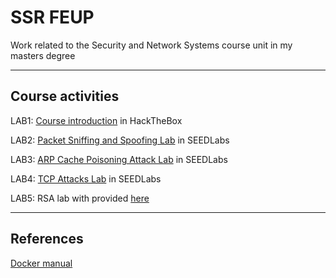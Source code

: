 # SSR FEUP

Work related to the Security and Network Systems course unit in my masters degree

---

## Course activities

LAB1: [Course introduction](https://app.hackthebox.com/starting-point) in HackTheBox

LAB2: [Packet Sniffing and Spoofing Lab](https://seedsecuritylabs.org/Labs_20.04/Networking/Sniffing_Spoofing/) in SEEDLabs

LAB3: [ARP Cache Poisoning Attack Lab](https://seedsecuritylabs.org/Labs_20.04/Networking/ARP_Attack/) in SEEDLabs

LAB4: [TCP Attacks Lab](https://seedsecuritylabs.org/Labs_20.04/Networking/TCP_Attacks/) in SEEDLabs

LAB5: RSA lab with provided [here](https://s.up.pt/ylk2)

---

## References

[Docker manual](https://github.com/seed-labs/seed-labs/blob/master/manuals/docker/SEEDManual-Container.md)
